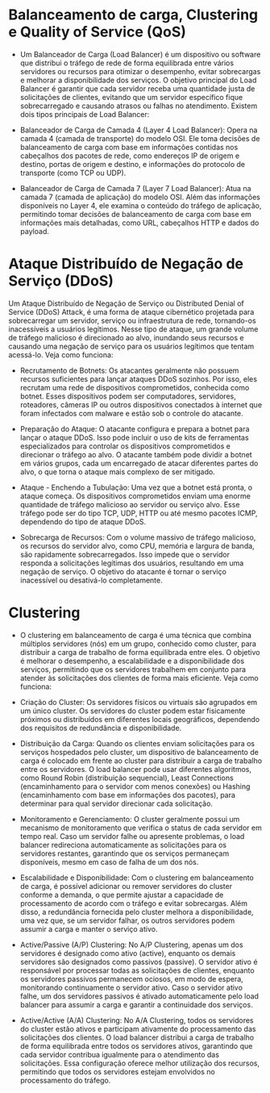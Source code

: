 # Balanceamento de carga, Clustering e Quality of Service (QoS)

* Um Balanceador de Carga (Load Balancer) é um dispositivo ou software que distribui o tráfego de rede de forma equilibrada entre vários servidores ou recursos para otimizar o desempenho, evitar sobrecargas e melhorar a disponibilidade dos serviços. O objetivo principal do Load Balancer é garantir que cada servidor receba uma quantidade justa de solicitações de clientes, evitando que um servidor específico fique sobrecarregado e causando atrasos ou falhas no atendimento. Existem dois tipos principais de Load Balancer:

* Balanceador de Carga de Camada 4 (Layer 4 Load Balancer): Opera na camada 4 (camada de transporte) do modelo OSI. Ele toma decisões de balanceamento de carga com base em informações contidas nos cabeçalhos dos pacotes de rede, como endereços IP de origem e destino, portas de origem e destino, e informações do protocolo de transporte (como TCP ou UDP).

* Balanceador de Carga de Camada 7 (Layer 7 Load Balancer): Atua na camada 7 (camada de aplicação) do modelo OSI. Além das informações disponíveis no Layer 4, ele examina o conteúdo do tráfego de aplicação, permitindo tomar decisões de balanceamento de carga com base em informações mais detalhadas, como URL, cabeçalhos HTTP e dados do payload.


# Ataque Distribuído de Negação de Serviço (DDoS)

Um Ataque Distribuído de Negação de Serviço ou Distributed Denial of Service (DDoS) Attack, é uma forma de ataque cibernético projetada para sobrecarregar um servidor, serviço ou infraestrutura de rede, tornando-os inacessíveis a usuários legítimos. Nesse tipo de ataque, um grande volume de tráfego malicioso é direcionado ao alvo, inundando seus recursos e causando uma negação de serviço para os usuários legítimos que tentam acessá-lo. Veja como funciona:

* Recrutamento de Botnets: Os atacantes geralmente não possuem recursos suficientes para lançar ataques DDoS sozinhos. Por isso, eles recrutam uma rede de dispositivos comprometidos, conhecida como botnet. Esses dispositivos podem ser computadores, servidores, roteadores, câmeras IP ou outros dispositivos conectados à internet que foram infectados com malware e estão sob o controle do atacante.

* Preparação do Ataque: O atacante configura e prepara a botnet para lançar o ataque DDoS. Isso pode incluir o uso de kits de ferramentas especializados para controlar os dispositivos comprometidos e direcionar o tráfego ao alvo. O atacante também pode dividir a botnet em vários grupos, cada um encarregado de atacar diferentes partes do alvo, o que torna o ataque mais complexo de ser mitigado.

* Ataque - Enchendo a Tubulação: Uma vez que a botnet está pronta, o ataque começa. Os dispositivos comprometidos enviam uma enorme quantidade de tráfego malicioso ao servidor ou serviço alvo. Esse tráfego pode ser do tipo TCP, UDP, HTTP ou até mesmo pacotes ICMP, dependendo do tipo de ataque DDoS.

* Sobrecarga de Recursos: Com o volume massivo de tráfego malicioso, os recursos do servidor alvo, como CPU, memória e largura de banda, são rapidamente sobrecarregados. Isso impede que o servidor responda a solicitações legítimas dos usuários, resultando em uma negação de serviço. O objetivo do atacante é tornar o serviço inacessível ou desativá-lo completamente.


 # Clustering


 * O clustering em balanceamento de carga é uma técnica que combina múltiplos servidores (nós) em um grupo, conhecido como cluster, para distribuir a carga de trabalho de forma equilibrada entre eles. O objetivo é melhorar o desempenho, a escalabilidade e a disponibilidade dos serviços, permitindo que os servidores trabalhem em conjunto para atender às solicitações dos clientes de forma mais eficiente. Veja como funciona:

* Criação do Cluster: Os servidores físicos ou virtuais são agrupados em um único cluster. Os servidores do cluster podem estar fisicamente próximos ou distribuídos em diferentes locais geográficos, dependendo dos requisitos de redundância e disponibilidade.

* Distribuição da Carga: Quando os clientes enviam solicitações para os serviços hospedados pelo cluster, um dispositivo de balanceamento de carga é colocado em frente ao cluster para distribuir a carga de trabalho entre os servidores. O load balancer pode usar diferentes algoritmos, como Round Robin (distribuição sequencial), Least Connections (encaminhamento para o servidor com menos conexões) ou Hashing (encaminhamento com base em informações dos pacotes), para determinar para qual servidor direcionar cada solicitação.

* Monitoramento e Gerenciamento: O cluster geralmente possui um mecanismo de monitoramento que verifica o status de cada servidor em tempo real. Caso um servidor falhe ou apresente problemas, o load balancer redireciona automaticamente as solicitações para os servidores restantes, garantindo que os serviços permaneçam disponíveis, mesmo em caso de falha de um dos nós.

* Escalabilidade e Disponibilidade: Com o clustering em balanceamento de carga, é possível adicionar ou remover servidores do cluster conforme a demanda, o que permite ajustar a capacidade de processamento de acordo com o tráfego e evitar sobrecargas. Além disso, a redundância fornecida pelo cluster melhora a disponibilidade, uma vez que, se um servidor falhar, os outros servidores podem assumir a carga e manter o serviço ativo.

*  Active/Passive (A/P) Clustering: No A/P Clustering, apenas um dos servidores é designado como ativo (active), enquanto os demais servidores são designados como passivos (passive). O servidor ativo é responsável por processar todas as solicitações de clientes, enquanto os servidores passivos permanecem ociosos, em modo de espera, monitorando continuamente o servidor ativo. Caso o servidor ativo falhe, um dos servidores passivos é ativado automaticamente pelo load balancer para assumir a carga e garantir a continuidade dos serviços.

* Active/Active (A/A) Clustering: No A/A Clustering, todos os servidores do cluster estão ativos e participam ativamente do processamento das solicitações dos clientes. O load balancer distribui a carga de trabalho de forma equilibrada entre todos os servidores ativos, garantindo que cada servidor contribua igualmente para o atendimento das solicitações. Essa configuração oferece melhor utilização dos recursos, permitindo que todos os servidores estejam envolvidos no processamento do tráfego.

